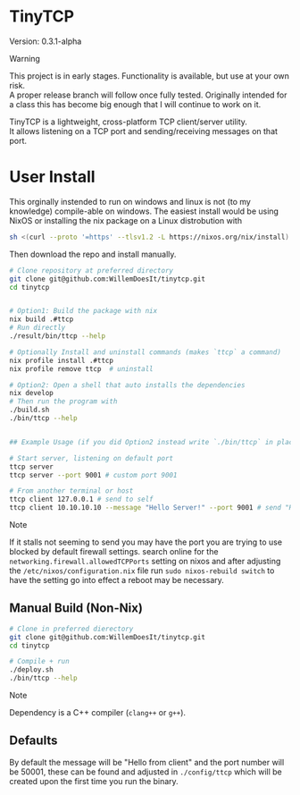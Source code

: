 # TinyTCP
Version: 0.3.1-alpha

> [!WARNING]
> This project is in early stages. Functionality is available, but use at your own risk.  
> A proper release branch will follow once fully tested.
> Originally intended for a class this has become big enough that I will continue to work on it.

TinyTCP is a lightweight, cross-platform TCP client/server utility.  
It allows listening on a TCP port and sending/receiving messages on that port.  

# User Install
This orginally instended to run on windows and linux is not (to my knowledge) compile-able on windows. The easiest install would be using NixOS or installing the nix package on a Linux distrobution with
```bash
sh <(curl --proto '=https' --tlsv1.2 -L https://nixos.org/nix/install) --no-daemon
```

Then download the repo and install manually.
```bash
# Clone repository at preferred directory
git clone git@github.com:WillemDoesIt/tinytcp.git
cd tinytcp


# Option1: Build the package with nix
nix build .#ttcp
# Run directly
./result/bin/ttcp --help

# Optionally Install and uninstall commands (makes `ttcp` a command)
nix profile install .#ttcp
nix profile remove ttcp  # uninstall

# Option2: Open a shell that auto installs the dependencies
nix develop
# Then run the program with
./build.sh
./bin/ttcp --help


## Example Usage (if you did Option2 instead write `./bin/ttcp` in place of `ttcp`)

# Start server, listening on default port
ttcp server
ttcp server --port 9001 # custom port 9001

# From another terminal or host
ttcp client 127.0.0.1 # send to self
ttcp client 10.10.10.10 --message "Hello Server!" --port 9001 # send "Hello Server!" to 10.10.10.10:9001 
```
> [!NOTE]
> If it stalls not seeming to send you may have the port you are trying to use blocked by default firewall settings. search online for the `networking.firewall.allowedTCPPorts` setting on nixos and after adjusting the `/etc/nixos/configuration.nix` file run `sudo nixos-rebuild switch` to have the setting go into effect a reboot may be necessary.


## Manual Build (Non-Nix)

```bash
# Clone in preferred dierectory
git clone git@github.com:WillemDoesIt/tinytcp.git
cd tinytcp

# Compile + run
./deploy.sh
./bin/ttcp --help
```
> [!NOTE]
> Dependency is a C++ compiler (`clang++` or `g++`).



## Defaults

By default the message will be "Hello from client" and the port number will be 50001, these can be found and adjusted in `./config/ttcp` which will be created upon the first time you run the binary.
